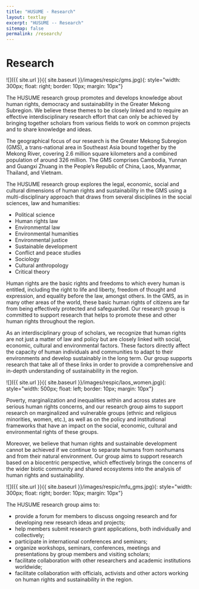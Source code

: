 ```yaml
---
title: "HUSUME - Research"
layout: textlay
excerpt: "HUSUME -- Research"
sitemap: false
permalink: /research/
---
```


# Research

![]({{ site.url }}{{ site.baseurl }}/images/respic/gms.jpg){: style="width: 300px; float: right; border: 10px; margin: 10px"}

The HUSUME research group promotes and develops knowledge about human rights, democracy and sustainability in the Greater Mekong Subregion. We believe these themes to be closely linked and to require an effective interdisciplinary research effort that can only be achieved by bringing together scholars from various fields to work on common projects and to share knowledge and ideas.

The geographical focus of our research is the Greater Mekong Subregion (GMS), a trans-national area in Southeast Asia bound together by the Mekong River, covering 2.6 million square kilometers and a combined population of around 326 million. The GMS comprises Cambodia, Yunnan and Guangxi Zhuang in the People’s Republic of China, Laos, Myanmar, Thailand, and Vietnam.

The HUSUME research group explores the legal, economic, social and cultural dimensions of human rights and sustainability in the GMS using a multi-disciplinary approach that draws from several disciplines in the social sciences, law and humanities:

- Political science
- Human rights law
- Environmental law
- Environmental humanities
- Environmental justice
- Sustainable development
- Conflict and peace studies
- Sociology
- Cultural anthropology
- Critical theory

Human rights are the basic rights and freedoms to which every human is entitled, including the right to life and liberty, freedom of thought and expression, and equality before the law, amongst others. In the GMS, as in many other areas of the world, these basic human rights of citizens are far from being effectively protected and safeguarded. Our research group is committed to support research that helps to promote these and other human rights throughout the region.

As an interdisciplinary group of scholars, we recognize that human rights are not just a matter of law and policy but are closely linked with social, economic, cultural and environmental factors. These factors directly affect the capacity of human individuals and communities to adapt to their environments and develop sustainably in the long term. Our group supports research that take all of these links in order to provide a comprehensive and in-depth understanding of sustainability in the region.

![]({{ site.url }}{{ site.baseurl }}/images/respic/laos_women.jpg){: style="width: 500px; float: left; border: 10px; margin: 10px"}

Poverty, marginalization and inequalities within and across states are serious human rights concerns, and our research group aims to support research on marginalized and vulnerable groups (ethnic and religious minorities, women, etc.), as well as on the policy and institutional frameworks that have an impact on the social, economic, cultural and environmental rights of these groups.

Moreover, we believe that human rights and sustainable development cannot be achieved if we continue to separate humans from nonhumans and from their natural environment. Our group aims to support research based on a biocentric perspective, which effectively brings the concerns of the wider biotic community and shared ecosystems into the analysis of human rights and sustainability.

![]({{ site.url }}{{ site.baseurl }}/images/respic/mfu_gms.jpg){: style="width: 300px; float: right; border: 10px; margin: 10px"}

The HUSUME research group aims to:

- provide a forum for members to discuss ongoing research and for developing new research ideas and projects;
- help members submit research grant applications, both individually and collectively;
- participate in international conferences and seminars; 
- organize workshops, seminars, conferences, meetings and presentations by group members and visiting scholars; 
- facilitate collaboration with other researchers and academic institutions worldwide;
- facilitate collaboration with officials, activists and other actors working on human rights and sustainability in the region.


